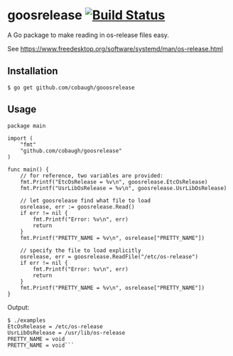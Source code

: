 # goosrelease [![Build Status](https://travis-ci.org/cobaugh/goosrelease.svg?branch=master)](https://travis-ci.org/cobaugh/goosrelease)

A Go package to make reading in os-release files easy.

See https://www.freedesktop.org/software/systemd/man/os-release.html

## Installation
`$ go get github.com/cobaugh/gooosrelease`

## Usage

```golang
package main

import (
	"fmt"
	"github.com/cobaugh/goosrelease"
)

func main() {
	// for reference, two variables are provided:
	fmt.Printf("EtcOsRelease = %v\n", goosrelease.EtcOsRelease)
	fmt.Printf("UsrLibOsRelease = %v\n", goosrelease.UsrLibOsRelease)

	// let goosrelease find what file to load
	osrelease, err := goosrelease.Read()
	if err != nil {
		fmt.Printf("Error: %v\n", err)
		return
	}
	fmt.Printf("PRETTY_NAME = %v\n", osrelease["PRETTY_NAME"])

	// specify the file to load explicitly
	osrelease, err = goosrelease.ReadFile("/etc/os-release")
	if err != nil {
		fmt.Printf("Error: %v\n", err)
		return
	}
	fmt.Printf("PRETTY_NAME = %v\n", osrelease["PRETTY_NAME"])
}

```

Output:
```
$ ./examples 
EtcOsRelease = /etc/os-release
UsrLibOsRelease = /usr/lib/os-release
PRETTY_NAME = void
PRETTY_NAME = void```
